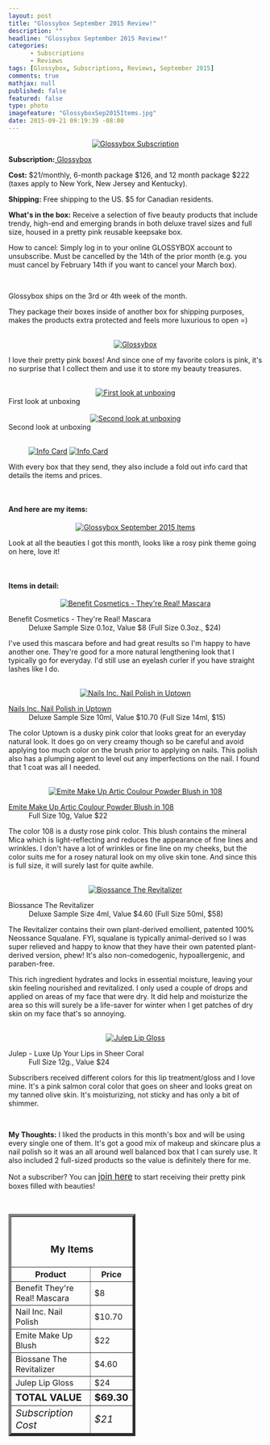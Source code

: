 ```yaml
---
layout: post
title: "Glossybox September 2015 Review!"
description: ""
headline: "Glossybox September 2015 Review!"
categories: 
      - Subscriptions
      - Reviews
tags: [Glossybox, Subscriptions, Reviews, September 2015]
comments: true
mathjax: null
published: false
featured: false
type: photo
imagefeature: "GlossyboxSep2015Items.jpg"
date: 2015-09-21 09:19:39 -08:00
---
```


<center><a href="https://www.glossybox.com/referal?CI=MTMzODY3" target="_blank">
<img src="/images//GlossyboxSep2015Package.jpg" border="0" style="border:none;max-width:100%;" alt="Glossybox Subscription" />
</a></center>
<p><b>Subscription:</b><a href="https://www.glossybox.com/referal?CI=MTMzODY3" target="_blank"> Glossybox</a></p>
<p><b>Cost:</b> $21/monthly, 6-month package $126, and 12 month package $222 (taxes apply to New York, New Jersey and Kentucky).</p>
<p><b>Shipping:</b> Free shipping to the US. $5 for Canadian residents.</p>
<p><b>What's in the box:</b> Receive a selection of five beauty products that include trendy, high-end and emerging brands in both deluxe travel sizes and full size, housed in a pretty pink reusable keepsake box.</p>
<p>How to cancel: Simply log in to your online GLOSSYBOX account to unsubscribe. Must be cancelled by the 14th of the prior month (e.g. you must cancel by February 14th if you want to cancel your March box).</p>
<br>

<p>Glossybox ships on the 3rd or 4th week of the month.</p>

<p>They package their boxes inside of another box for shipping purposes, makes the products extra protected and feels more luxurious to open =)</p>

<br>

<center><a href="https://www.glossybox.com/referal?CI=MTMzODY3" target="_blank">
<img src="/images//GlossyboxSep2015Box.jpg" border="0" style="border:none;max-width:100%;" alt="Glossybox" />
</a></center>

<p>I love their pretty pink boxes! And since one of my favorite colors is pink, it's no surprise that I collect them and use it to store my beauty treasures.</p>

<br>

<center><a href="https://www.glossybox.com/referal?CI=MTMzODY3" target="_blank">
<img src="/images//GlossyboxSep2015OpenBox.jpg" border="0" style="border:none;max-width:100%;" alt="First look at unboxing" />
</a></center>
<figcaption>First look at unboxing</figcaption>

<br>

<center><a href="https://www.glossybox.com/referal?CI=MTMzODY3" target="_blank">
<img src="/images//GlossyboxSep2015OpenBox2.jpg" border="0" style="border:none;max-width:100%;" alt="Second look at unboxing" />
</a></center>
<figcaption>Second look at unboxing</figcaption>

<br>

<figure class="half">
            <a href="https://www.glossybox.com/referal?CI=MTMzODY3" target="_blank"> <img src="/images//GlossyboxSep2015Info.jpg" border="0" style="border:none;max-width:100%;" alt="Info Card" /></a>
            <a href="https://www.glossybox.com/referal?CI=MTMzODY3" target="_blank"> <img src="/images//GlossyboxSep2015Info2.jpg" border="0" style="border:none;max-width:100%;" alt="Info Card" /></a>
</figure>

<p>With every box that they send, they also include a fold out info card that details the items and prices.</p>

<br>

<H4>And here are my items:</H4>

<center><a href="https://www.glossybox.com/referal?CI=MTMzODY3" target="_blank">
<img src="/images//GlossyboxSep2015Items.jpg" border="0" style="border:none;max-width:100%;" alt="Glossybox September 2015 Items" />
</a></center>

<p>Look at all the beauties I got this month, looks like a rosy pink theme going on here, love it!</p>

<br>

<H4>Items in detail:</H4>

<center><a href="https://www.glossybox.com/referal?CI=MTMzODY3" target="_blank">
<img src="/images//GlossyboxSep2015Mascara.jpg" border="0" style="border:none;max-width:100%;" alt="Benefit Cosmetics - They're Real! Mascara" />
</a></center>

<DL>
<DT>Benefit Cosmetics - They're Real! Mascara</a></DT>
<DD>Deluxe Sample Size 0.1oz, Value $8 (Full Size 0.3oz., $24)</DD>
</DL>

<p>I've used this mascara before and had great results so I'm happy to have another one. They're good for a more natural lengthening look that I typically go for everyday. I'd still use an eyelash curler if you have straight lashes like I do.</p>

<br>

<center><a href="https://www.glossybox.com/referal?CI=MTMzODY3" target="_blank">
<img src="/images//GlossyboxSep2015Nail.jpg" border="0" style="border:none;max-width:100%;" alt="Nails Inc. Nail Polish in Uptown" />
</a></center>

<DL>
<DT><a href="http://www.sparitual.com/catalog/product/view/id/528/s/arroyo/?___store=default" target="_blank">Nails Inc. Nail Polish in Uptown</a></DT>
<DD>Deluxe Sample Size 10ml, Value $10.70 (Full Size 14ml, $15)</DD>
</DL>

<p>The color Uptown is a dusky pink color that looks great for an everyday natural look. It does go on very creamy though so be careful and avoid applying too much color on the brush prior to applying on nails. This polish also has a plumping agent to level out any imperfections on the nail. I found that 1 coat was all I needed.</p>

<br>

<center><a href="https://www.glossybox.com/referal?CI=MTMzODY3" target="_blank">
<img src="/images//GlossyboxSep2015Blush.jpg" border="0" style="border:none;max-width:100%;" alt="Emite Make Up Artic Coulour Powder Blush in 108" />
</a></center>

<DL>
<DT><a href="http://www.mannakadarcosmetics.com/shop/eyes/step-1/primers/lash-primer.html" target="_blank">Emite Make Up Artic Coulour Powder Blush in 108</a></DT>
<DD>Full Size 10g, Value $22</DD>
</DL>

<p>The color 108 is a dusty rose pink color. This blush contains the mineral Mica which is light-reflecting and reduces the appearance of fine lines and wrinkles. I don't have a lot of wrinkles or fine line on my cheeks, but the color suits me for a rosey natural look on my olive skin tone. And since this is full size, it will surely last for quite awhile.</p>

<br>

<center><a href="https://www.glossybox.com/referal?CI=MTMzODY3" target="_blank">
<img src="/images//GlossyboxSep2015Skin.jpg" border="0" style="border:none;max-width:100%;" alt="Biossance The Revitalizer" />
</a></center>

<DL>
<DT>Biossance The Revitalizer</a></DT>
<DD>Deluxe Sample Size 4ml, Value $4.60 (Full Size 50ml, $58)</DD>
</DL>

<p>The Revitalizer contains their own plant-derived emollient, patented 100% Neossance Squalane. FYI, squalane is typically animal-derived so I was super relieved and happy to know that they have their own patented plant-derived version, phew!  It's also non-comedogenic, hypoallergenic, and paraben-free.</p>

<p>This rich ingredient hydrates and locks in essential moisture, leaving your skin feeling nourished and revitalized. I only used a couple of drops and applied on areas of my face that were dry. It did help and moisturize the area so this will surely be a life-saver for winter when I get patches of dry skin on my face that's so annoying.</p>

<br>

<center><a href="https://www.glossybox.com/referal?CI=MTMzODY3" target="_blank">
<img src="/images//GlossyboxSep2015Lip.jpg" border="0" style="border:none;max-width:100%;" alt="Julep Lip Gloss" />
</a></center>

<DL>
<DT>Julep - Luxe Up Your Lips in Sheer Coral</DT>
<DD>Full Size 12g., Value $24</DD>
</DL>

<p>Subscribers received different colors for this lip treatment/gloss and I love mine. It's a pink salmon coral color that goes on sheer and looks great on my tanned olive skin. It's moisturizing, not sticky and has only a bit of shimmer.</p>

<br>

<p><i class="icon-exclamation-sign"></i><b> My Thoughts:</b> I liked the products in this month's box and will be using every single one of them. It's got a good mix of makeup and skincare plus a nail polish so it was an all around well balanced box that I can surely use. It also included 2 full-sized products so the value is definitely there for me.</p>

<p>Not a subscriber? You can <a href="https://www.glossybox.com/referal?CI=MTMzODY3"><big>join here</big></a> to start receiving their pretty pink boxes filled with beauties!</p>
<br>

<TABLE  BORDER="5" style="width:50%">
   <TR>
      <TH COLSPAN="2">
         <H3><BR><center>My Items</center></H3>
      </TH>
   </TR>
      <TH>Product</TH>
      <TH>Price</TH>
  <TR>
      <TD>Benefit They're Real! Mascara</TD>
      <TD>$8</TD>
   </TR>
   <TR>
      <TD>Nail Inc. Nail Polish</TD>
      <TD>$10.70</TD>
   </TR>
  <TR>
      <TD>Emite Make Up Blush</TD>
      <TD>$22</TD>
   </TR>
   <TR>
      <TD>Biossane The Revitalizer</TD>
      <TD>$4.60</TD>
   </TR>
   <TR>
      <TD>Julep Lip Gloss</TD>
      <TD>$24</TD>
   </TR>
   <TR>
      <TD><b><big>TOTAL VALUE</big></b></TD>
      <TD><b><big>$69.30</big></b></TD>
   </TR>
   <TR>
      <TD><i><big>Subscription Cost</big></i></TD>
      <TD><i><big>$21</big></i></TD>
   </TR>
</TABLE>
